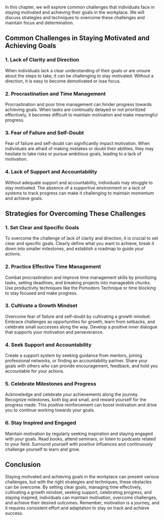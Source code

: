 
In this chapter, we will explore common challenges that individuals face in staying motivated and achieving their goals in the workplace. We will discuss strategies and techniques to overcome these challenges and maintain focus and determination.

## Common Challenges in Staying Motivated and Achieving Goals

### 1\. Lack of Clarity and Direction

When individuals lack a clear understanding of their goals or are unsure about the steps to take, it can be challenging to stay motivated. Without a direction, it is easy to become demotivated or lose focus.

### 2\. Procrastination and Time Management

Procrastination and poor time management can hinder progress towards achieving goals. When tasks are continually delayed or not prioritized effectively, it becomes difficult to maintain motivation and make meaningful progress.

### 3\. Fear of Failure and Self-Doubt

Fear of failure and self-doubt can significantly impact motivation. When individuals are afraid of making mistakes or doubt their abilities, they may hesitate to take risks or pursue ambitious goals, leading to a lack of motivation.

### 4\. Lack of Support and Accountability

Without adequate support and accountability, individuals may struggle to stay motivated. The absence of a supportive environment or a lack of systems to track progress can make it challenging to maintain momentum and achieve goals.

## Strategies for Overcoming These Challenges

### 1\. Set Clear and Specific Goals

To overcome the challenge of lack of clarity and direction, it is crucial to set clear and specific goals. Clearly define what you want to achieve, break it down into smaller milestones, and establish a roadmap to guide your actions.

### 2\. Practice Effective Time Management

Combat procrastination and improve time management skills by prioritizing tasks, setting deadlines, and breaking projects into manageable chunks. Use productivity techniques like the Pomodoro Technique or time blocking to stay focused and make progress.

### 3\. Cultivate a Growth Mindset

Overcome fear of failure and self-doubt by cultivating a growth mindset. Embrace challenges as opportunities for growth, learn from setbacks, and celebrate small successes along the way. Develop a positive inner dialogue that supports your motivation and perseverance.

### 4\. Seek Support and Accountability

Create a support system by seeking guidance from mentors, joining professional networks, or finding an accountability partner. Share your goals with others who can provide encouragement, feedback, and hold you accountable for your actions.

### 5\. Celebrate Milestones and Progress

Acknowledge and celebrate your achievements along the journey. Recognize milestones, both big and small, and reward yourself for the progress made. This positive reinforcement can boost motivation and drive you to continue working towards your goals.

### 6\. Stay Inspired and Engaged

Maintain motivation by regularly seeking inspiration and staying engaged with your goals. Read books, attend seminars, or listen to podcasts related to your field. Surround yourself with positive influences and continuously challenge yourself to learn and grow.

## Conclusion

Staying motivated and achieving goals in the workplace can present various challenges, but with the right strategies and techniques, these obstacles can be overcome. By setting clear goals, managing time effectively, cultivating a growth mindset, seeking support, celebrating progress, and staying inspired, individuals can maintain motivation, overcome challenges, and achieve their desired outcomes. Remember, motivation is a journey, and it requires consistent effort and adaptation to stay on track and achieve success.
